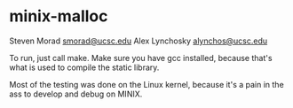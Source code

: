 minix-malloc
============
Steven Morad <smorad@ucsc.edu>
Alex Lynchosky <alynchos@ucsc.edu>

To run, just call make. Make sure you have gcc installed, because that's what is used to compile the static library.

Most of the testing was done on the Linux kernel, because it's a pain in the ass to develop and debug on MINIX.
